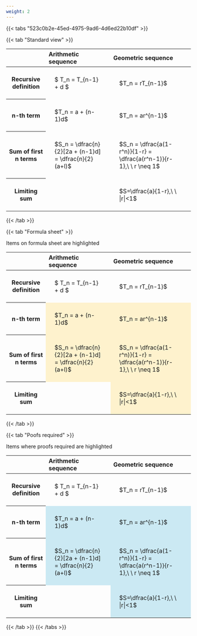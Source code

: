 ```yaml
---
weight: 2
---
```


{{< tabs "523c0b2e-45ed-4975-9ad6-4d6ed22b10df" >}}

{{< tab "Standard view" >}}

<style type="text/css">
#T_5700a th.col_heading {
  text-align: left;
  font-size: 1em;
}
#T_5700a td {
  text-align: left;
  font-size: 1em;
  padding: 1.5em;
}
</style>
<table id="T_5700a">
  <thead>
    <tr>
      <th class="blank level0" >&nbsp;</th>
      <th id="T_5700a_level0_col0" class="col_heading level0 col0" >Arithmetic sequence</th>
      <th id="T_5700a_level0_col1" class="col_heading level0 col1" >Geometric sequence</th>
    </tr>
  </thead>
  <tbody>
    <tr>
      <th id="T_5700a_level0_row0" class="row_heading level0 row0" >Recursive definition</th>
      <td id="T_5700a_row0_col0" class="data row0 col0" >$ T_n = T_{n-1} + d $</td>
      <td id="T_5700a_row0_col1" class="data row0 col1" >$T_n = rT_{n-1}$</td>
    </tr>
    <tr>
      <th id="T_5700a_level0_row1" class="row_heading level0 row1" >n-th term</th>
      <td id="T_5700a_row1_col0" class="data row1 col0" >$T_n = a + (n-1)d$</td>
      <td id="T_5700a_row1_col1" class="data row1 col1" >$T_n = ar^{n-1}$</td>
    </tr>
    <tr>
      <th id="T_5700a_level0_row2" class="row_heading level0 row2" >Sum of first n terms</th>
      <td id="T_5700a_row2_col0" class="data row2 col0" >$S_n = \dfrac{n}{2}[2a + (n-1)d] = \dfrac{n}{2}(a+l)$</td>
      <td id="T_5700a_row2_col1" class="data row2 col1" >$S_n = \dfrac{a(1-r^n)}{1-r} = \dfrac{a(r^n-1)}{r-1},\ \  r \neq 1$</td>
    </tr>
    <tr>
      <th id="T_5700a_level0_row3" class="row_heading level0 row3" >Limiting sum</th>
      <td id="T_5700a_row3_col0" class="data row3 col0" ></td>
      <td id="T_5700a_row3_col1" class="data row3 col1" >$S=\dfrac{a}{1-r},\ \ |r|<1$</td>
    </tr>
  </tbody>
</table>
{{< /tab >}}

{{< tab "Formula sheet" >}}

Items on formula sheet are highlighted 
<br>
<style type="text/css">
#T_d747e th.col_heading {
  text-align: left;
  font-size: 1em;
}
#T_d747e td {
  text-align: left;
  font-size: 1em;
  padding: 1.5em;
}
#T_d747e_row0_col0, #T_d747e_row0_col1, #T_d747e_row3_col0 {
  background-color: rgba(0,0,0,0);
}
#T_d747e_row1_col0, #T_d747e_row1_col1, #T_d747e_row2_col0, #T_d747e_row2_col1, #T_d747e_row3_col1 {
  background-color: rgba(255,194,10, 0.2);
}
</style>
<table id="T_d747e">
  <thead>
    <tr>
      <th class="blank level0" >&nbsp;</th>
      <th id="T_d747e_level0_col0" class="col_heading level0 col0" >Arithmetic sequence</th>
      <th id="T_d747e_level0_col1" class="col_heading level0 col1" >Geometric sequence</th>
    </tr>
  </thead>
  <tbody>
    <tr>
      <th id="T_d747e_level0_row0" class="row_heading level0 row0" >Recursive definition</th>
      <td id="T_d747e_row0_col0" class="data row0 col0" >$ T_n = T_{n-1} + d $</td>
      <td id="T_d747e_row0_col1" class="data row0 col1" >$T_n = rT_{n-1}$</td>
    </tr>
    <tr>
      <th id="T_d747e_level0_row1" class="row_heading level0 row1" >n-th term</th>
      <td id="T_d747e_row1_col0" class="data row1 col0" >$T_n = a + (n-1)d$</td>
      <td id="T_d747e_row1_col1" class="data row1 col1" >$T_n = ar^{n-1}$</td>
    </tr>
    <tr>
      <th id="T_d747e_level0_row2" class="row_heading level0 row2" >Sum of first n terms</th>
      <td id="T_d747e_row2_col0" class="data row2 col0" >$S_n = \dfrac{n}{2}[2a + (n-1)d] = \dfrac{n}{2}(a+l)$</td>
      <td id="T_d747e_row2_col1" class="data row2 col1" >$S_n = \dfrac{a(1-r^n)}{1-r} = \dfrac{a(r^n-1)}{r-1},\ \  r \neq 1$</td>
    </tr>
    <tr>
      <th id="T_d747e_level0_row3" class="row_heading level0 row3" >Limiting sum</th>
      <td id="T_d747e_row3_col0" class="data row3 col0" ></td>
      <td id="T_d747e_row3_col1" class="data row3 col1" >$S=\dfrac{a}{1-r},\ \ |r|<1$</td>
    </tr>
  </tbody>
</table>
{{< /tab >}}

{{< tab "Poofs required" >}}

Items where proofs required are highlighted 
<br>
<style type="text/css">
#T_372d0 th.col_heading {
  text-align: left;
  font-size: 1em;
}
#T_372d0 td {
  text-align: left;
  font-size: 1em;
  padding: 1.5em;
}
#T_372d0_row0_col0, #T_372d0_row0_col1, #T_372d0_row3_col0 {
  background-color: rgba(0,0,0,0);
}
#T_372d0_row1_col0, #T_372d0_row1_col1, #T_372d0_row2_col0, #T_372d0_row2_col1, #T_372d0_row3_col1 {
  background-color: rgba(0,150,200, 0.2);
}
</style>
<table id="T_372d0">
  <thead>
    <tr>
      <th class="blank level0" >&nbsp;</th>
      <th id="T_372d0_level0_col0" class="col_heading level0 col0" >Arithmetic sequence</th>
      <th id="T_372d0_level0_col1" class="col_heading level0 col1" >Geometric sequence</th>
    </tr>
  </thead>
  <tbody>
    <tr>
      <th id="T_372d0_level0_row0" class="row_heading level0 row0" >Recursive definition</th>
      <td id="T_372d0_row0_col0" class="data row0 col0" >$ T_n = T_{n-1} + d $</td>
      <td id="T_372d0_row0_col1" class="data row0 col1" >$T_n = rT_{n-1}$</td>
    </tr>
    <tr>
      <th id="T_372d0_level0_row1" class="row_heading level0 row1" >n-th term</th>
      <td id="T_372d0_row1_col0" class="data row1 col0" >$T_n = a + (n-1)d$</td>
      <td id="T_372d0_row1_col1" class="data row1 col1" >$T_n = ar^{n-1}$</td>
    </tr>
    <tr>
      <th id="T_372d0_level0_row2" class="row_heading level0 row2" >Sum of first n terms</th>
      <td id="T_372d0_row2_col0" class="data row2 col0" >$S_n = \dfrac{n}{2}[2a + (n-1)d] = \dfrac{n}{2}(a+l)$</td>
      <td id="T_372d0_row2_col1" class="data row2 col1" >$S_n = \dfrac{a(1-r^n)}{1-r} = \dfrac{a(r^n-1)}{r-1},\ \  r \neq 1$</td>
    </tr>
    <tr>
      <th id="T_372d0_level0_row3" class="row_heading level0 row3" >Limiting sum</th>
      <td id="T_372d0_row3_col0" class="data row3 col0" ></td>
      <td id="T_372d0_row3_col1" class="data row3 col1" >$S=\dfrac{a}{1-r},\ \ |r|<1$</td>
    </tr>
  </tbody>
</table>
{{< /tab >}}
{{< /tabs >}}